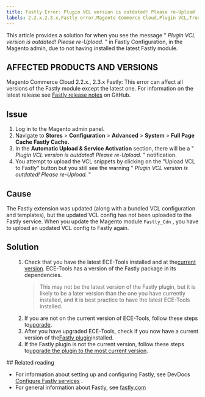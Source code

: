 ```yaml
---
title: Fastly Error: Plugin VCL version is outdated! Please re-Upload
labels: 2.2.x,2.3.x,Fastly error,Magento Commerce Cloud,Plugin VCL,Troubleshooting,VCL snippets,ece-tools,how to
---
```


This article provides a solution for when you see the message " *Plugin VCL version is outdated! Please re-Upload.* " in Fastly Configuration, in the Magento admin, due to not having installed the latest Fastly module.

## AFFECTED PRODUCTS AND VERSIONS

Magento Commerce Cloud 2.2.x., 2.3.x Fastly: This error can affect all versions of the Fastly module except the latest one. For information on the latest release see [Fastly release notes](https://github.com/fastly/fastly-magento2/releases) on GitHub.

## Issue

1. Log in to the Magento admin panel.
1. Navigate to **Stores** > **Configuration** > **Advanced** > **System** > **Full Page Cache**   **Fastly Cache.** 
1. In the **Automatic Upload & Service Activation** section, there will be a " *Plugin VCL version is outdated! Please re-Upload.* " notification.
1. You attempt to upload the VCL snippets by clicking on the "Upload VCL to Fastly" button but you still see the warning " *Plugin VCL version is outdated! Please re-Upload.* "

## Cause

The Fastly extension was updated (along with a bundled VCL configuration and templates), but the updated VCL config has not been uploaded to the Fastly service. When you update the Magento module `Fastly_Cdn` , you have to upload an updated VCL config to Fastly again.

## Solution

<ol><ol>
<li>Check that you have the latest ECE-Tools installed and at the<a href="https://devdocs.magento.com/guides/v2.2/cloud/release-notes/cloud-tools.html">current version</a>. ECE-Tools has a version of the Fastly package in its dependencies.<div class="info"><blockquote>This may not be the latest version of the Fastly plugin, but it is likely to be a later version than the one you have currently installed, and it is best practice to have the latest ECE-Tools installed.</blockquote></div>
</li>
<li>If you are not on the current version of ECE-Tools, follow these steps to<a href="https://devdocs.magento.com/guides/v2.2/cloud/project/ece-tools-update.html">upgrade</a>.</li>
<li>After you have upgraded ECE-Tools, check if you now have a current version of the<a href="https://github.com/fastly/fastly-magento2/tree/master/etc/vcl_snippets">Fastly plugin</a>installed.</li>
<li>If the Fastly plugin is not the current version, follow these steps to<a href="https://devdocs.magento.com/guides/v2.3/cloud/cdn/configure-fastly.html#upgrade" title="Follow link">upgrade the plugin to the most current version</a>.</li>
</ol></ol>
## Related reading

* For information about setting up and configuring Fastly, see DevDocs [Configure Fastly services](https://devdocs.magento.com/guides/v2.3/cloud/cdn/cloud-fastly.html) .
* For general information about Fastly, see [fastly.com](https://www.fastly.com/) 


